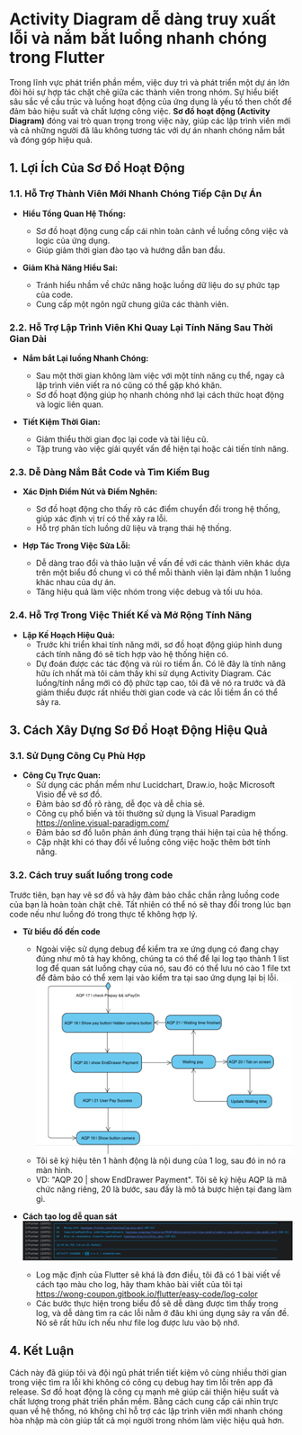 # **Activity Diagram dễ dàng truy xuất lỗi và nắm bắt luồng nhanh chóng trong Flutter**

Trong lĩnh vực phát triển phần mềm, việc duy trì và phát triển một dự án lớn đòi hỏi sự hợp tác chặt chẽ giữa các thành viên trong nhóm. Sự hiểu biết sâu sắc về cấu trúc và luồng hoạt động của ứng dụng là yếu tố then chốt để đảm bảo hiệu suất và chất lượng công việc. **Sơ đồ hoạt động (Activity Diagram)** đóng vai trò quan trọng trong việc này, giúp các lập trình viên mới và cả những người đã lâu không tương tác với dự án nhanh chóng nắm bắt và đóng góp hiệu quả.

## **1. Lợi Ích Của Sơ Đồ Hoạt Động**

### **1.1. Hỗ Trợ Thành Viên Mới Nhanh Chóng Tiếp Cận Dự Án**

- **Hiểu Tổng Quan Hệ Thống:**
    - Sơ đồ hoạt động cung cấp cái nhìn toàn cảnh về luồng công việc và logic của ứng dụng.
    - Giúp giảm thời gian đào tạo và hướng dẫn ban đầu.

- **Giảm Khả Năng Hiểu Sai:**
    - Tránh hiểu nhầm về chức năng hoặc luồng dữ liệu do sự phức tạp của code.
    - Cung cấp một ngôn ngữ chung giữa các thành viên.

### **2.2. Hỗ Trợ Lập Trình Viên Khi Quay Lại Tính Năng Sau Thời Gian Dài**

- **Nắm bắt Lại luồng Nhanh Chóng:**
    - Sau một thời gian không làm việc với một tính năng cụ thể, ngay cả lập trình viên viết ra nó cũng có thể gặp khó khăn.
    - Sơ đồ hoạt động giúp họ nhanh chóng nhớ lại cách thức hoạt động và logic liên quan. 

- **Tiết Kiệm Thời Gian:**
    - Giảm thiểu thời gian đọc lại code và tài liệu cũ.
    - Tập trung vào việc giải quyết vấn đề hiện tại hoặc cải tiến tính năng.

### **2.3. Dễ Dàng Nắm Bắt Code và Tìm Kiếm Bug**

- **Xác Định Điểm Nút và Điểm Nghẽn:**
    - Sơ đồ hoạt động cho thấy rõ các điểm chuyển đổi trong hệ thống, giúp xác định vị trí có thể xảy ra lỗi.
    - Hỗ trợ phân tích luồng dữ liệu và trạng thái hệ thống.

- **Hợp Tác Trong Việc Sửa Lỗi:**
    - Dễ dàng trao đổi và thảo luận về vấn đề với các thành viên khác dựa trên một biểu đồ chung vì có thể mỗi thành viên lại đảm nhận 1 luồng khác nhau của dự án.
    - Tăng hiệu quả làm việc nhóm trong việc debug và tối ưu hóa.

### **2.4. Hỗ Trợ Trong Việc Thiết Kế và Mở Rộng Tính Năng**

- **Lập Kế Hoạch Hiệu Quả:**
    - Trước khi triển khai tính năng mới, sơ đồ hoạt động giúp hình dung cách tính năng đó sẽ tích hợp vào hệ thống hiện có.
    - Dự đoán được các tác động và rủi ro tiềm ẩn. Có lẽ đây là tính năng hữu ích nhất mà tôi cảm thấy khi sử dụng Activity Diagram. Các luồng/tính nắng mới có độ phức tạp cao, tôi đã vẽ nó ra trước và đã giảm thiểu được rất nhiều thời gian code và các lỗi tiềm ẩn có thể sảy ra. 


## **3. Cách Xây Dựng Sơ Đồ Hoạt Động Hiệu Quả**

### **3.1. Sử Dụng Công Cụ Phù Hợp**

- **Công Cụ Trực Quan:**
    - Sử dụng các phần mềm như Lucidchart, Draw.io, hoặc Microsoft Visio để vẽ sơ đồ.
    - Đảm bảo sơ đồ rõ ràng, dễ đọc và dễ chia sẻ.
    - Công cụ phổ biến và tôi thường sử dụng là Visual Paradigm https://online.visual-paradigm.com/
    - Đảm bảo sơ đồ luôn phản ánh đúng trạng thái hiện tại của hệ thống.
    - Cập nhật khi có thay đổi về luồng công việc hoặc thêm bớt tính năng.

  
### **3.2. Cách truy suất luồng trong code**

Trước tiên, bạn hay vẽ sơ đồ và hãy đảm bảo chắc chắn rằng luồng code của bạn là hoàn toàn chặt chẽ. Tất nhiên có thể nó sẽ thay đổi trong lúc bạn code nếu như luồng đó trong thực tế không hợp lý. 

- **Từ biểu đồ đến code**
    - Ngoài việc sử dụng debug để kiểm tra xe ứng dụng có đang chạy đúng như mô tả hay không, chúng ta có thể để lại log tạo thành 1 list log để quan sát luồng chạy của nó, sau đó có thể lưu nó cào 1 file txt để đảm bảo có thể xem lại vào kiểm tra tại sao ứng dụng lại bị lỗi.
    ![image1.png](image1.png)
    - Tôi sẽ ký hiệu tên 1 hành động là nội dung của 1 log, sau đó in nó ra màn hình. 
    - VD: "AQP 20 | show EndDrawer Payment". Tôi sẽ ký hiệu AQP là mã chức năng riêng, 20 là bước, sau đấy là mô tả bược hiện tại đang làm gì. 

- **Cách tạo log dễ quan sát**
    ![image2.png](image2.png)
    - Log mặc định của Flutter sẽ khá là đơn điều, tôi đã có 1 bài viết về cách tạo màu cho log, hãy tham khảo bài viết của tôi tại https://wong-coupon.gitbook.io/flutter/easy-code/log-color
    - Các bước thực hiện trong biểu đồ sẽ dễ dàng được tìm thấy trong log, và dễ dàng tìm ra các lỗi nằm ở đâu khi úng dụng sảy ra vấn đề. Nó sẽ rất hữu ích nếu như file log được lưu vào bộ nhớ. 
    
  
## **4. Kết Luận**

Cách này đã giúp tôi và đội ngũ phát triển tiết kiệm vô cùng nhiều thời gian trong việc tìm ra lỗi khi không có công cụ debug hay tìm lỗi trên app đã release. Sơ đồ hoạt động là công cụ mạnh mẽ giúp cải thiện hiệu suất và chất lượng trong phát triển phần mềm. Bằng cách cung cấp cái nhìn trực quan về hệ thống, nó không chỉ hỗ trợ các lập trình viên mới nhanh chóng hòa nhập mà còn giúp tất cả mọi người trong nhóm làm việc hiệu quả hơn.

